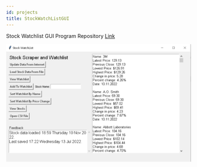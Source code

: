 ```yaml
---
id: projects
title: StockWatchListGUI
---
```


Stock Watchlist GUI Program Repository [Link](https://github.com/BrokenTek/StockWatchlistGUI)


![GUI For Stock Scraper and Watchlist](./assets/project_img.PNG)


